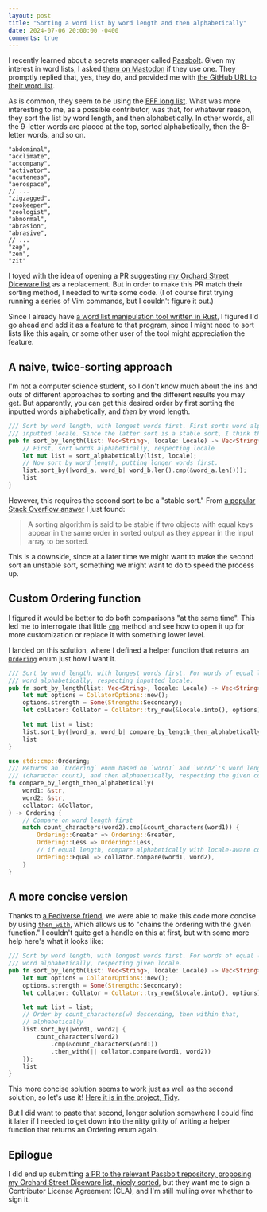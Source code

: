 ```yaml
---
layout: post
title: "Sorting a word list by word length and then alphabetically"
date: 2024-07-06 20:00:00 -0400
comments: true
---
```


I recently learned about a secrets manager called [Passbolt](https://www.passbolt.com/). Given my interest in word lists, I asked [them on Mastodon](https://mastodon.social/@passbolt) if they use one. They promptly replied that, yes, they do, and provided me with [the GitHub URL to their word list](https://github.com/passbolt/passbolt_styleguide/blob/master/src/shared/lib/SecretGenerator/PassphraseGeneratorWords.js).

As is common, they seem to be using the [EFF long list](https://www.eff.org/dice). What was more interesting to me, as a possible contributor, was that, for whatever reason, they sort the list by word length, and then alphabetically. In other words, all the 9-letter words are placed at the top, sorted alphabetically, then the 8-letter words, and so on.

```text
"abdominal",
"acclimate",
"accompany",
"activator",
"acuteness",
"aerospace",
// ...
"zigzagged",
"zookeeper",
"zoologist",
"abnormal",
"abrasion",
"abrasive",
// ...
"zap",
"zen",
"zit"
```

I toyed with the idea of opening a PR suggesting [my Orchard Street Diceware list](https://github.com/sts10/orchard-street-wordlists) as a replacement. But in order to make this PR match their sorting method, I needed to write some code. (I of course first trying running a series of Vim commands, but I couldn't figure it out.)

Since I already have [a word list manipulation tool written in Rust](https://github.com/sts10/tidy), I figured I'd go ahead and add it as a feature to that program, since I might need to sort lists like this again, or some other user of the tool might appreciation the feature.

## A naive, twice-sorting approach
I'm not a computer science student, so I don't know much about the ins and outs of different approaches to sorting and the different results you may get. But apparently, you can get this desired order by first sorting the inputted words alphabetically, and _then_ by word length.

```rust
/// Sort by word length, with longest words first. First sorts word alphabetically, respecting
/// inputted locale. Since the latter sort is a stable sort, I think this should work.
pub fn sort_by_length(list: Vec<String>, locale: Locale) -> Vec<String> {
    // First, sort words alphabetically, respecting locale
    let mut list = sort_alphabetically(list, locale);
    // Now sort by word length, putting longer words first.
    list.sort_by(|word_a, word_b| word_b.len().cmp(&word_a.len()));
    list
}
```

However, this requires the second sort to be a "stable sort." From [a popular Stack Overflow answer](https://stackoverflow.com/a/1517824) I just found:

> A sorting algorithm is said to be stable if two objects with equal keys appear in the same order in sorted output as they appear in the input array to be sorted.

This is a downside, since at a later time we might want to make the second sort an unstable sort, something we might want to do to speed the process up.

## Custom Ordering function
I figured it would be better to do both comparisons "at the same time". This led me to interrogate that little [`cmp`](https://doc.rust-lang.org/std/cmp/) method and see how to open it up for more customization or replace it with something lower level.

I landed on this solution, where I defined a helper function that returns an [`Ordering`](https://doc.rust-lang.org/std/cmp/enum.Ordering.html) enum just how I want it.

```rust
/// Sort by word length, with longest words first. For words of equal length, sorts
/// word alphabetically, respecting inputted locale.
pub fn sort_by_length(list: Vec<String>, locale: Locale) -> Vec<String> {
    let mut options = CollatorOptions::new();
    options.strength = Some(Strength::Secondary);
    let collator: Collator = Collator::try_new(&locale.into(), options).unwrap();

    let mut list = list;
    list.sort_by(|word_a, word_b| compare_by_length_then_alphabetically(word_a, word_b, &collator));
    list
}

use std::cmp::Ordering;
/// Returns an `Ordering` enum based on `word1` and `word2`'s word length 
/// (character count), and then alphabetically, respecting the given collator
fn compare_by_length_then_alphabetically(
    word1: &str,
    word2: &str,
    collator: &Collator,
) -> Ordering {
    // Compare on word length first
    match count_characters(word2).cmp(&count_characters(word1)) {
        Ordering::Greater => Ordering::Greater,
        Ordering::Less => Ordering::Less,
        // if equal length, compare alphabetically with locale-aware collator
        Ordering::Equal => collator.compare(word1, word2),
    }
}
```

## A more concise version
Thanks to [a Fediverse friend](https://mastodon.online/@latk), we were able to make this code more concise by using [`then_with`](https://doc.rust-lang.org/std/cmp/enum.Ordering.html#method.then_with), which allows us to "chains the ordering with the given function." I couldn't quite get a handle on this at first, but with some more help here's what it looks like:

```rust
/// Sort by word length, with longest words first. For words of equal length, sorts
/// word alphabetically, respecting given locale.
pub fn sort_by_length(list: Vec<String>, locale: Locale) -> Vec<String> {
    let mut options = CollatorOptions::new();
    options.strength = Some(Strength::Secondary);
    let collator: Collator = Collator::try_new(&locale.into(), options).unwrap();

    let mut list = list;
    // Order by count_characters(w) descending, then within that,
    // alphabetically
    list.sort_by(|word1, word2| {
        count_characters(word2)
            .cmp(&count_characters(word1))
            .then_with(|| collator.compare(word1, word2))
    });
    list
}
```

This more concise solution seems to work just as well as the second solution, so let's use it! [Here it is in the project, Tidy](https://github.com/sts10/tidy/blob/main/src/list_manipulations.rs#L35-L52). 

But I did want to paste that second, longer solution somewhere I could find it later if I needed to get down into the nitty gritty of writing a helper function that returns an Ordering enum again.

## Epilogue

I did end up submitting [a PR to the relevant Passbolt repository, proposing my Orchard Street Diceware list, nicely sorted](https://github.com/passbolt/passbolt_styleguide/pull/39), but they want me to sign a Contributor License Agreement (CLA), and I'm still mulling over whether to sign it.
